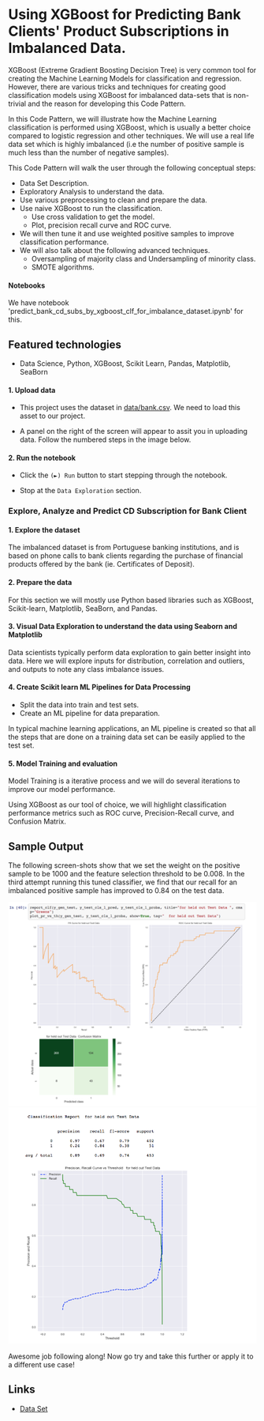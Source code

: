 # Using XGBoost for Predicting Bank Clients' Product Subscriptions in Imbalanced Data.

 XGBoost (Extreme Gradient Boosting Decision Tree) is very common tool for creating the Machine Learning Models for classification and regression. However, there are various tricks and techniques for creating good classification models using XGBoost for imbalanced data-sets that is non-trivial and the reason for developing this Code Pattern.

In this Code Pattern, we will illustrate how the Machine Learning classification is performed using XGBoost, which is usually a better choice compared to logistic regression and other techniques. We will use a real life data set which is highly imbalanced (i.e the number of positive sample is much less than the number of negative samples).

This Code Pattern will walk the user through the following conceptual steps:

* Data Set Description.
* Exploratory Analysis to understand the data.
* Use various preprocessing to clean and prepare the data.
* Use naive XGBoost to run the classification.
  * Use cross validation to get the model.
  * Plot, precision recall curve and ROC curve.
* We will then tune it and use weighted positive samples to improve classification performance.
* We will also talk about the following advanced techniques.
  * Oversampling of majority class and Undersampling of minority class.
  * SMOTE algorithms.

#### Notebooks

We have notebook 'predict_bank_cd_subs_by_xgboost_clf_for_imbalance_dataset.ipynb' for this.

## Featured technologies

* Data Science, Python, XGBoost, Scikit Learn, Pandas, Matplotlib, SeaBorn


#### 1. Upload data

* This project uses the dataset in [data/bank.csv](data/bank.csv). We need to load this asset to our project.

* A panel on the right of the screen will appear to assit you in uploading data. Follow the numbered steps in the image below.


#### 2. Run the notebook

* Click the `(►) Run` button to start stepping through the notebook.

* Stop at the `Data Exploration` section.


### Explore, Analyze and Predict CD Subscription for Bank Client

#### 1. Explore the dataset

The imbalanced dataset is from Portuguese banking institutions, and is based on phone calls to bank clients regarding the purchase of financial products offered by the bank (ie. Certificates of Deposit).

#### 2. Prepare the data

For this section we will mostly use Python based libraries such as XGBoost, Scikit-learn, Matplotlib, SeaBorn, and Pandas.

#### 3. Visual Data Exploration to understand the data using Seaborn and Matplotlib

Data scientists typically perform data exploration to gain better insight into data. Here we will explore inputs for distribution, correlation and outliers, and outputs to note any class imbalance issues.

#### 4. Create Scikit learn ML Pipelines for Data Processing

* Split the data into train and test sets.
* Create an ML pipeline for data preparation.

In typical machine learning applications, an ML pipeline is created so that all the steps that are done on a training data set can be easily applied to the test set.

#### 5. Model Training and evaluation

Model Training is a iterative process and we will do several iterations to improve our model performance.

Using XGBoost as our tool of choice, we will highlight classification performance metrics such as ROC curve, Precision-Recall curve, and Confusion Matrix.


## Sample Output

The following screen-shots show that we set the weight on the positive sample to be 1000 and the feature selection threshold to be 0.008. In the third attempt running this tuned classifier, we find that our recall for an imbalanced positive sample has improved to 0.84 on the test data.

![](doc/source/images/xgboost_out1.png)
![](doc/source/images/xgboost_out2.png)

Awesome job following along! Now go try and take this further or apply it to a different use case!


## Links

* [Data Set](https://archive.ics.uci.edu/ml/datasets/Bank+Marketing)




